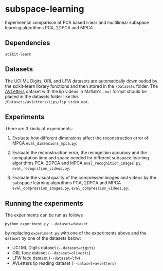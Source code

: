 # subspace-learning
Experimental comparison of PCA based linear and multilinear subspace learning
algorithms PCA, 2DPCA and MPCA.

## Dependencies
`scikit-learn`

## Datasets
The UCI ML Digits, ORL and LFW datasets are automatically downloaded by the scikit-learn library
functions and then stored in the `/Datasets` folder. 
The [AVLetters](http://www.ee.surrey.ac.uk/Projects/LILiR/datasets/avletters1/index.html)
dataset with the lip videos in Matlab's `.mat` format should be placed in the datasets
folder like this `/Datasets/avletters/Lips/lip_video.mat`.

## Experiments
There are 3 kinds of experiments:
1. Evaluate how different dimensions affect the reconstruction error of MPCA
`eval_dimensions_mpca.py`.

2. Evaluate the reconstruction error, the recognition accuracy and the
computation time and space needed for different subspace learning algorithms
PCA, 2DPCA and MPCA `eval_recognition_images.py`, `eval_recognition_videos.py`.

3. Evaluate the visual quality of the compressed images and videos by the 
subspace learning algorithms PCA, 2DPCA and MPCA 
`eval_compression_images.py`, `eval_compression_videos.py`.

## Running the experiments
The experiments can be run as follows
```
python experiment.py --dataset=dataset
```
by replacing `experiment.py` with one of the experiments above and the `dataset` by one of the datasets below:
- UCI ML Digits dataset (`--dataset=digits`)
- ORL face dataset (`--dataset=olivetti`)
- LFW face dataset (`--dataset=lfw`)
- AVLetters lip reading dataset (`--dataset=avletters`)
